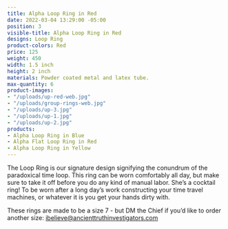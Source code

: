 ```yaml
---
title: Alpha Loop Ring in Red
date: 2022-03-04 13:29:00 -05:00
position: 3
visible-title: Alpha Loop Ring in Red
designs: Loop Ring
product-colors: Red
price: 125
weight: 450
width: 1.5 inch
height: 2 inch
materials: Powder coated metal and latex tube.
max-quantity: 6
product-images:
- "/uploads/up-red-web.jpg"
- "/uploads/group-rings-web.jpg"
- "/uploads/up-3.jpg"
- "/uploads/up-1.jpg"
- "/uploads/up-2.jpg"
products:
- Alpha Loop Ring in Blue
- Alpha Flat Loop Ring in Red
- Alpha Loop Ring in Yellow
---
```


The Loop Ring is our signature design signifying the conundrum of the paradoxical time loop. This ring can be worn comfortably all day, but make sure to take it off before you do any kind of manual labor. She’s a cocktail ring! To be worn after a long day’s work constructing your time travel machines, or whatever it is you get your hands dirty with.

These rings are made to be a size 7 - but DM the Chief if you’d like to order another size: ibelieve@ancienttruthinvestigators.com